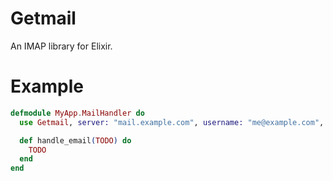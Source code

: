 # Getmail

An IMAP library for Elixir.

# Example

```elixir
defmodule MyApp.MailHandler do
  use Getmail, server: "mail.example.com", username: "me@example.com", password: "secret"

  def handle_email(TODO) do
    TODO
  end
end
```
